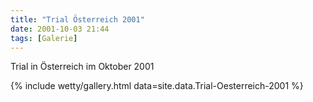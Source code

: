 ```yaml
---
title: "Trial Österreich 2001"
date: 2001-10-03 21:44
tags: [Galerie]
---
```

Trial in Österreich im Oktober 2001

<!--more-->

{% include wetty/gallery.html data=site.data.Trial-Oesterreich-2001 %}


